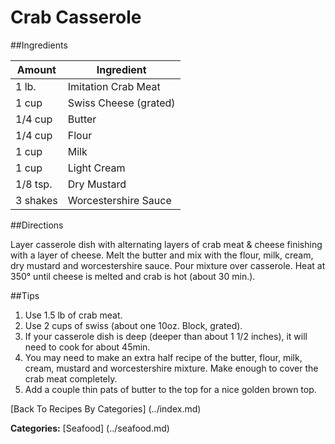 Crab Casserole
=======

##Ingredients

Amount   | Ingredient
-------- | ---------------------
1 lb.    | Imitation Crab Meat
1 cup    | Swiss Cheese (grated)
1/4 cup  | Butter
1/4 cup  | Flour
1 cup    | Milk
1 cup    | Light Cream
1/8 tsp. | Dry Mustard
3 shakes | Worcestershire Sauce

##Directions

Layer casserole dish with alternating layers of crab meat & cheese finishing with a layer of cheese.  Melt the butter and mix with the flour, milk, cream, dry mustard and worcestershire sauce.  Pour mixture over casserole.  Heat at 350° until cheese is melted and crab is hot (about 30 min.).

##Tips

1.  Use 1.5 lb of crab meat.
2.  Use 2 cups of swiss (about one 10oz. Block, grated).
3.  If your casserole dish is deep (deeper than about 1 1/2 inches), it will need to cook for about 45min.
4.  You may need to make an extra half recipe of the butter, flour, milk, cream, mustard and worcestershire mixture. Make enough to cover the crab meat completely.
5.  Add a couple thin pats of butter to the top for a nice golden brown top.

[Back To Recipes By Categories] (../index.md)

**Categories:** [Seafood] (../seafood.md)
